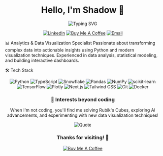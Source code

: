 <div align="center">
   <h1>
      Hello, I'm Shadow 👋
   </h1>
</div>
<div align="center">
   <img src="https://readme-typing-svg.herokuapp.com?font=Fira+Code&pause=1000&center=true&vCenter=true&width=435&lines=Web+Development;Visualization+Expert;Data+Scientist;Machine+Learning" alt="Typing SVG" />
</div>

<p align="center">
   <a href="https://linkedin.com/in/yourprofile"><img src="https://img.shields.io/badge/LinkedIn-0077B5?style=for-the-badge&logo=linkedin&logoColor=white" alt="LinkedIn"/></a>
   <a href="https://www.buymeacoffee.com/yourusername"><img src="https://img.shields.io/badge/Buy_Me_A_Coffee-FFDD00?style=for-the-badge&logo=buy-me-a-coffee&logoColor=black" alt="Buy Me A Coffee"/></a>
   <a href="mailto:your.email@example.com"><img src="https://img.shields.io/badge/Email-D14836?style=for-the-badge&logo=gmail&logoColor=white" alt="Email"/></a>
</p>

📊 Analytics & Data Visualization Specialist
 Passionate about transforming complex data into actionable insights using Python and modern visualization techniques. Experienced in data analysis, statistical modeling, and building interactive dashboards.

🛠️ Tech Stack
<div align="center">
   <img src="https://img.shields.io/badge/Python-3776AB?style=for-the-badge&logo=python&logoColor=white" alt="Python"/>
   <img src="https://img.shields.io/badge/TypeScript-3178C6?style=for-the-badge&logo=typescript&logoColor=white" alt="TypeScript"/>
   <img src="https://img.shields.io/badge/Snowflake-29B5E8?style=for-the-badge&logo=snowflake&logoColor=white" alt="Snowflake"/>
   <img src="https://img.shields.io/badge/Pandas-150458?style=for-the-badge&logo=pandas&logoColor=white" alt="Pandas"/>
   <img src="https://img.shields.io/badge/NumPy-013243?style=for-the-badge&logo=numpy&logoColor=white" alt="NumPy"/>
   <img src="https://img.shields.io/badge/scikit--learn-F7931E?style=for-the-badge&logo=scikit-learn&logoColor=white" alt="scikit-learn"/>
   <img src="https://img.shields.io/badge/TensorFlow-FF6F00?style=for-the-badge&logo=tensorflow&logoColor=white" alt="TensorFlow"/>
   <img src="https://img.shields.io/badge/Plotly-3F4F75?style=for-the-badge&logo=plotly&logoColor=white" alt="Plotly"/>
   <img src="https://img.shields.io/badge/Next.js-000000?style=for-the-badge&logo=next.js&logoColor=white" alt="Next.js"/>
   <img src="https://img.shields.io/badge/Tailwind_CSS-38B2AC?style=for-the-badge&logo=tailwind-css&logoColor=white" alt="Tailwind CSS"/>
   <img src="https://img.shields.io/badge/Git-F05032?style=for-the-badge&logo=git&logoColor=white" alt="Git"/>
   <img src="https://img.shields.io/badge/Docker-2496ED?style=for-the-badge&logo=docker&logoColor=white" alt="Docker"/>
</div>

<div align="center">
<h3>🧩 Interests beyond coding</h3>
   <p>When I'm not coding, you'll find me solving Rubik's Cubes, exploring AI advancements, and experimenting with new data visualization techniques!</p>
</div>

<div align="center">
<img src="https://quotes-github-readme.vercel.app/api?type=horizontal&theme=tokyonight" alt="Quote"/>

<h3>Thanks for visiting! 👋</h3>

<a href="https://www.buymeacoffee.com/yourusername">
   <img src="https://img.shields.io/badge/Buy_Me_A_Coffee-FFDD00?style=for-the-badge&logo=buy-me-a-coffee&logoColor=black" alt="Buy Me A Coffee"/>
</a>
</div>
